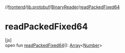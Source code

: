 //[frontend](../../../index.md)/[lib.protobuf](../index.md)/[BinaryReader](index.md)/[readPackedFixed64](read-packed-fixed64.md)

# readPackedFixed64

[js]\
open fun [readPackedFixed64](read-packed-fixed64.md)(): [Array](https://kotlinlang.org/api/latest/jvm/stdlib/kotlin/-array/index.html)&lt;[Number](https://kotlinlang.org/api/latest/jvm/stdlib/kotlin/-number/index.html)&gt;
